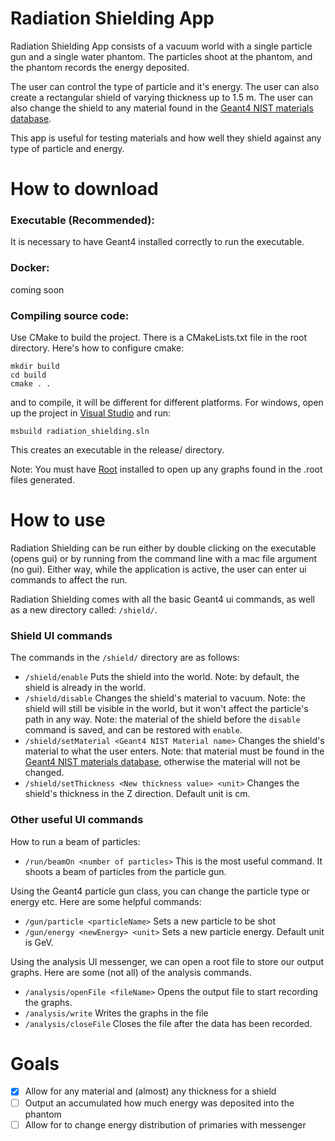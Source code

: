 # Radiation Shielding App

Radiation Shielding App consists of a vacuum world with a single particle gun and a single water phantom. The particles shoot at the phantom, and the phantom records the energy deposited. 

The user can control the type of particle and it's energy. The user can also create a rectangular shield of varying thickness up to 1.5 m. The user can also change the shield to any material found in the [Geant4 NIST materials database](https://geant4-userdoc.web.cern.ch/UsersGuides/ForApplicationDeveloper/html/Appendix/materialNames.html). 

This app is useful for testing materials and how well they shield against any type of particle and energy.

# How to download

### Executable (Recommended): 
It is necessary to have Geant4 installed correctly to run the executable.

### Docker: 
coming soon

### Compiling source code: 
Use CMake to build the project. There is a CMakeLists.txt file in the root directory. Here's how to configure cmake:
```
mkdir build
cd build
cmake . .
```
and to compile, it will be different for different platforms. For windows, open up the project in [Visual Studio](https://visualstudio.microsoft.com/) and run:
```
msbuild radiation_shielding.sln
```
This creates an executable in the release/ directory.

Note: You must have [Root](https://root.cern/) installed to open up any graphs found in the .root files generated.

# How to use

Radiation Shielding can be run either by double clicking on the executable (opens gui) or by running from the command line with a mac file argument (no gui). Either way, while the application is active, the user can enter ui commands to affect the run. 

Radiation Shielding comes with all the basic Geant4 ui commands, as well as a new directory called: `/shield/`. 

### Shield UI commands
The commands in the `/shield/` directory are as follows:
- `/shield/enable` Puts the shield into the world. Note: by default, the shield is already in the world.
- `/shield/disable` Changes the shield's material to vacuum. Note: the shield will still be visible in the world, but it won't affect the particle's path in any way. Note: the material of the shield before the `disable` command is saved, and can be restored with `enable`.
- `/shield/setMaterial <Geant4 NIST Material name>` Changes the shield's material to what the user enters. Note: that material must be found in the [Geant4 NIST materials database](https://geant4-userdoc.web.cern.ch/UsersGuides/ForApplicationDeveloper/html/Appendix/materialNames.html), otherwise the material will not be changed.
- `/shield/setThickness <New thickness value> <unit>` Changes the shield's thickness in the Z direction. Default unit is cm.

### Other useful UI commands
How to run a beam of particles:
- `/run/beamOn <number of particles>` This is the most useful command. It shoots a beam of particles from the particle gun.

Using the Geant4 particle gun class, you can change the particle type or energy etc. Here are some helpful commands:
- `/gun/particle <particleName>` Sets a new particle to be shot
- `/gun/energy <newEnergy> <unit>` Sets a new particle energy. Default unit is GeV.

Using the analysis UI messenger, we can open a root file to store our output graphs. Here are some (not all) of the analysis commands.
- `/analysis/openFile <fileName>` Opens the output file to start recording the graphs.
- `/analysis/write` Writes the graphs in the file
- `/analysis/closeFile` Closes the file after the data has been recorded.

# Goals
- [x] Allow for any material and (almost) any thickness for a shield
- [ ] Output an accumulated how much energy was deposited into the phantom
- [ ] Allow for to change energy distribution of primaries with messenger

